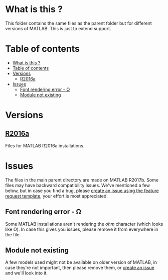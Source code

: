 # What is this ?
This folder contains the same files as the parent folder but for different versions of MATLAB. This is just to extend support.

# Table of contents
- [What is this ?](#what-is-this)
- [Table of contents](#table-of-contents)
- [Versions](#versions)
  - [R2016a](#r2016a)
- [Issues](#issues)
  - [Font rendering error - Ω](#font-rendering-error---%CF%89)
  - [Module not existing](#module-not-existing)

# Versions
## [R2016a](./R2016a/)
Files for MATLAB R2016a installations.

# Issues
The files in the main parent directory are made on MATLAB R2017b. Some files may have backward compatibility issues. We've mentioned a few below, but in case you find a bug, please [create an issue using the feature request template](https://github.com/SleepWorkers/Project-SIGHT/issues/new?template=feature_request.md), your effort is most appreciated.

## Font rendering error - Ω
Some MATLAB installations aren't rendering the _ohm_ character (which looks like Ω). In case this gives you issues, please remove it from everywhere in the file.

## Module not existing
A few models used might not be available on older version of MATLAB, in case they're not important, then please remove them, or [create an issue](https://github.com/SleepWorkers/Project-SIGHT/issues/new?template=feature_request.md) and we'll look into it.
